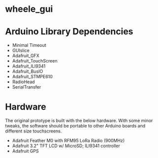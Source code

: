 # wheele_gui

# Arduino Library Dependencies
* Minimal Timeout
* GUIslice
* Adafruit_GFX
* Adafruit_TouchScreen
* Adafruit_ILI9341
* Adafruit_BusIO
* Adafruit_STMPE610
* RadioHead
* SerialTransfer

# Hardware
The original prototype is built with the below hardware. With some minor 
tweaks, the software should be portable to other Arduino boards and different
size touchscreens.

* Adafruit Feather M0 with RFM95 LoRa Radio (900MHz)
* Adafruit 3.2" TFT LCD w/ MicroSD; ILI9341 controller
* Adafruit GPS

